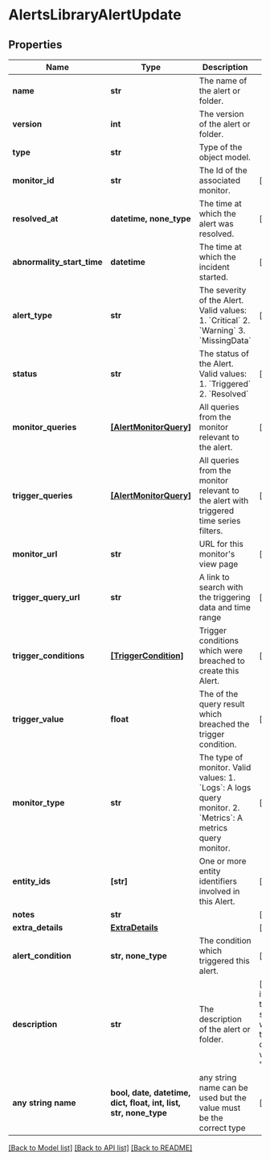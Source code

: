 # AlertsLibraryAlertUpdate


## Properties
Name | Type | Description | Notes
------------ | ------------- | ------------- | -------------
**name** | **str** | The name of the alert or folder. | 
**version** | **int** | The version of the alert or folder. | 
**type** | **str** | Type of the object model. | 
**monitor_id** | **str** | The Id of the associated monitor. | [optional] 
**resolved_at** | **datetime, none_type** | The time at which the alert was resolved. | [optional] 
**abnormality_start_time** | **datetime** | The time at which the incident started. | [optional] 
**alert_type** | **str** | The severity of the Alert. Valid values:   1. &#x60;Critical&#x60;   2. &#x60;Warning&#x60;   3. &#x60;MissingData&#x60; | [optional] 
**status** | **str** | The status of the Alert. Valid values:   1. &#x60;Triggered&#x60;   2. &#x60;Resolved&#x60; | [optional] 
**monitor_queries** | [**[AlertMonitorQuery]**](AlertMonitorQuery.md) | All queries from the monitor relevant to the alert. | [optional] 
**trigger_queries** | [**[AlertMonitorQuery]**](AlertMonitorQuery.md) | All queries from the monitor relevant to the alert with triggered time series filters. | [optional] 
**monitor_url** | **str** | URL for this monitor&#39;s view page | [optional] 
**trigger_query_url** | **str** | A link to search with the triggering data and time range | [optional] 
**trigger_conditions** | [**[TriggerCondition]**](TriggerCondition.md) | Trigger conditions which were breached to create this Alert. | [optional] 
**trigger_value** | **float** | The of the query result which breached the trigger condition. | [optional] 
**monitor_type** | **str** | The type of monitor. Valid values:   1. &#x60;Logs&#x60;: A logs query monitor.   2. &#x60;Metrics&#x60;: A metrics query monitor. | [optional] 
**entity_ids** | **[str]** | One or more entity identifiers involved in this Alert. | [optional] 
**notes** | **str** |  | [optional] 
**extra_details** | [**ExtraDetails**](ExtraDetails.md) |  | [optional] 
**alert_condition** | **str, none_type** | The condition which triggered this alert. | [optional] 
**description** | **str** | The description of the alert or folder. | [optional]  if omitted the server will use the default value of ""
**any string name** | **bool, date, datetime, dict, float, int, list, str, none_type** | any string name can be used but the value must be the correct type | [optional]

[[Back to Model list]](../README.md#documentation-for-models) [[Back to API list]](../README.md#documentation-for-api-endpoints) [[Back to README]](../README.md)



